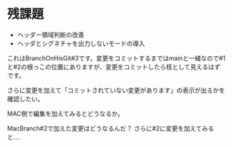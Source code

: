 # 残課題

* ヘッダー領域判断の改善
* ヘッダとシグネチャを出力しないモードの導入

これはBranchOnHisGit#3です。変更をコミットするまではmainと一緒なので#1と#2の根っこの位置にありますが、変更をコミットしたら枝として見えるはずです。

さらに変更を加えて「コミットされていない変更があります」の表示が出るかを確認したい。

MAC側で編集を加えてみるとどうなるか。

MacBranch#2で加えた変更はどうなるんだ？
さらに#2に変更を加えてみると....
